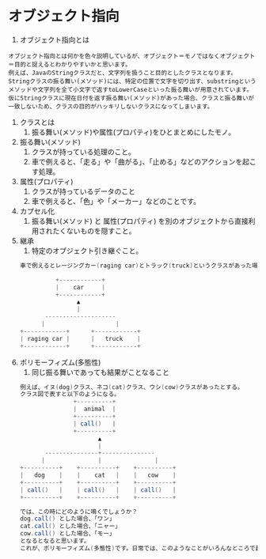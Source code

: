 # オブジェクト指向
1. オブジェクト指向とは
  ```
  オブジェクト指向とは何かを色々説明しているが、オブジェクト＝モノではなくオブジェクト＝目的と捉えるとわかりやすいかと思います。
  例えば、JavaのStringクラスだと、文字列を扱うこと目的としたクラスとなります。
  Stringクラスの振る舞い(メソッド)には、特定の位置で文字を切り出す、substringというメソッドや文字列を全て小文字で返すtoLowerCaseといった振る舞いが用意されています。
  仮にStringクラスに現在日付を返す振る舞い(メソッド)があった場合、クラスと振る舞いが一致しないため、クラスの目的がハッキリしないクラスになってしまいます。
  ```
   1. クラスとは
      1. 振る舞い(メソッド)や属性(プロパティ)をひとまとめにしたモノ。
   2. 振る舞い(メソッド)
      1. クラスが持っている処理のこと。
      2. 車で例えると、「走る」や「曲がる」、「止める」などのアクションを起こす処理。
   3. 属性(プロパティ)
      1. クラスが持っているデータのこと
      2. 車で例えると、「色」や「メーカー」などのことです。
   4. カプセル化
      1. 振る舞い(メソッド) と 属性(プロパティ) を別のオブジェクトから直接利用されたくないものを隠すこと。
   5. 継承
      1. 特定のオブジェクト引き継ぐこと。
      ```java
      車で例えるとレージングカー(raging car)とトラック(truck)というクラスがあった場合、両方ともに共通している内容を車(car)クラスとして、レージングカー(raging car)とトラック(truck)に車(car)を継承させることで車の基本機能が提供できるようにしている。

                +------------+
                |    car     |
                +------------+
                      ▲
                      |
             --------------------
            |                    |
      +------------+      +------------+
      | raging car |      |   truck    |
      +------------+      +------------+
      
      ```
   6. ポリモーフィズム(多態性)
      1. 同じ振る舞いであっても結果がことなること
      ```java
      例えば、イヌ(dog)クラス、ネコ(cat)クラス、ウシ(cow)クラスがあったとする。
      クラス図で表すと以下のようになる。
                     +----------+
                     |  animal  |
                     +----------+
                     | call()   |
                     +----------+
                            ▲
                            |
             ---------------+---------------
            |               |               |
      +----------+    +----------+    +----------+
      |   dog    |    |    cat   |    |   cow    |
      +----------+    +----------+    +----------+
      | call()   |    | call()   |    | call()   |
      +----------+    +----------+    +----------+

      では、この時にどのように鳴くでしょうか？
      dog.call() とした場合、「ワン」
      cat.call() とした場合、「ニャー」
      cow.call() とした場合、「モー」
      となるとなると思います。
      これが、ポリモーフィズム(多態性)です。日常では、このようなことがいろんなところで起きています。
      ```
